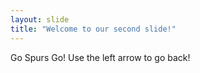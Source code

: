 ```yaml
---
layout: slide
title: "Welcome to our second slide!"
---
```

Go Spurs Go!
Use the left arrow to go back!
